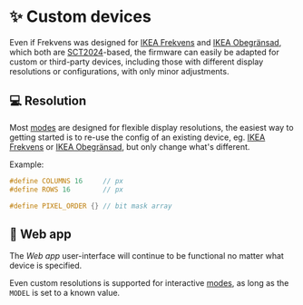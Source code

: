 # ✨ Custom devices

Even if Frekvens was designed for [IKEA Frekvens](Frekvens) and [IKEA Obegränsad](Obegransad), which both are [SCT2024](http://www.starchips.com.tw/pdf/datasheet/SCT2024V01_03.pdf)-based, the firmware can easily be adapted for custom or third-party devices, including those with different display resolutions or configurations, with only minor adjustments.

## 💻 Resolution

Most [modes](Modes) are designed for flexible display resolutions, the easiest way to getting started is to re-use the config of an existing device, eg. [IKEA Frekvens]([..](https://github.com/VIPnytt/Frekvens)/blob/main/firmware/include/config/Frekvens.h) or [IKEA Obegränsad](https://github.com/VIPnytt/Frekvens/blob/main/firmware/include/config/Obegransad.h), but only change what's different.

Example:

```h
#define COLUMNS 16     // px
#define ROWS 16        // px

#define PIXEL_ORDER {} // bit mask array
```

## 📱 Web app

The *Web app* user-interface will continue to be functional no matter what device is specified.

Even custom resolutions is supported for interactive [modes](Modes), as long as the `MODEL` is set to a known value.
